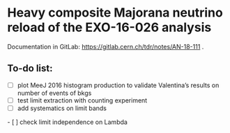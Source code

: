# Heavy composite Majorana neutrino reload of the EXO-16-026 analysis
Documentation in GitLab: https://gitlab.cern.ch/tdr/notes/AN-18-111 .




## To-do list:
- [ ] plot MeeJ 2016 histogram production to validate Valentina’s results on number of events of bkgs 
- [ ] test limit extraction with counting experiment 
- [ ] add systematics on limit bands

- [ ] check limit independence on Lambda

